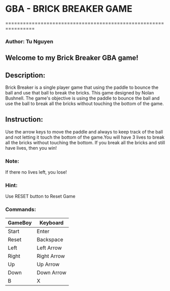# GBA - BRICK BREAKER GAME
================================================================
### Author: Tu Nguyen

## Welcome to my Brick Breaker GBA game!

## Description:
Brick Breaker is a single player game that using the paddle to bounce the ball and use that ball to break the bricks. This game designed by Nolan Bushnell. The game's objective is using the paddle to bounce the ball and use the ball to break all the bricks without touching the bottom of the game.

## Instruction:
Use the arrow keys to move the paddle and always to keep track of the ball and not letting it touch the bottom of the game.You will have 3 lives to break all the bricks without touching the bottom. If you break all the bricks and still have lives, then you win!

### Note:
If there no lives left, you lose!

### Hint:
Use RESET button to Reset Game

### Commands:

GameBoy	| Keyboard
--------|-------------
 Start	|Enter
 Reset	|Backspace
 Left		|Left Arrow
 Right	|Right Arrow
 Up		  |Up Arrow
 Down		|Down Arrow
 B	    |X
